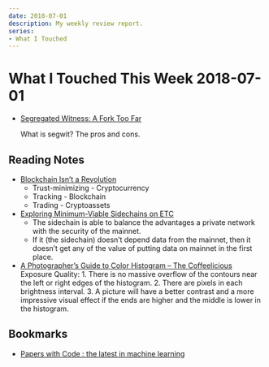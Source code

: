 ```yaml
---
date: 2018-07-01
description: My weekly review report.
series:
- What I Touched
---
```


# What I Touched This Week 2018-07-01


- [Segregated Witness: A Fork Too Far](https://medium.com/the-publius-letters/segregated-witness-a-fork-too-far-87d6e57a4179)

    What is segwit? The pros and cons.

## Reading Notes

- [Blockchain Isn’t a Revolution](https://medium.com/s/story/blockchain-isnt-a-revolution-it-s-two-big-innovations-and-one-promising-idea-988fca6b0fca)
    - Trust-minimizing - Cryptocurrency
    - Tracking - Blockchain
    - Trading - Cryptoassets
- [Exploring Minimum-Viable Sidechains on ETC](https://medium.com/etcdev/exploring-minimum-viable-sidechains-on-etc-3f4b06246aaf)
    - The sidechain is able to balance the advantages a private network with the security of the mainnet.
    - If it (the sidechain) doesn’t depend data from the mainnet, then it doesn’t get any of the value of putting data on mainnet in the first place.
- [A Photographer’s Guide to Color Histogram – The Coffeelicious](https://thecoffeelicious.com/a-photographers-guide-to-color-histogram-e31a5d92efb2)
    Exposure Quality:
        1. There is no massive overflow of the contours near the left or right edges of the histogram.
        2. There are pixels in each brightness interval.
        3. A picture will have a better contrast and a more impressive visual effect if the ends are higher and the middle is lower in the histogram.

<!--more-->

## Bookmarks

- [Papers with Code : the latest in machine learning](https://paperswithcode.com/)
